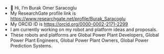 - 👋 Hi, I’m Burak Omer Saracoglu
- My ResearchGate profile link is https://www.researchgate.net/profile/Burak_Saracoglu
- My ORCID ID is https://orcid.org/0000-0002-2171-2299 
- I am currently working on my robot and platform ideas and proposals.
- These robots and platforms are Global Power Plant Developers, Global Power Plant Engineers, Global Power Plant Owners, Global Power Prediction Systems.

<!---
burakomersaracoglu/burakomersaracoglu is a ✨ special ✨ repository because its `README.md` (this file) appears on your GitHub profile.
You can click the Preview link to take a look at your changes.
--->
